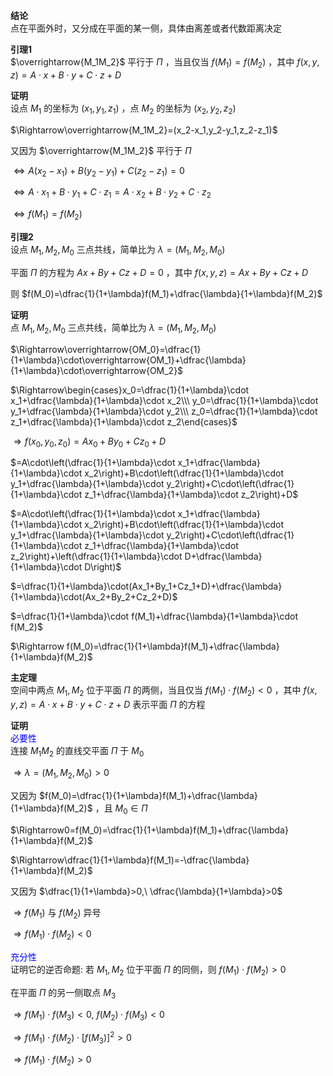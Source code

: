 **结论**  
点在平面外时，又分成在平面的某一侧，具体由离差或者代数距离决定  
  
**引理1**  
$\overrightarrow{M_1M_2}$ 平行于 $\Pi$ ，当且仅当 $f(M_1)=f(M_2)$ ，其中 $f(x,y,z)=A\cdot x+B\cdot y+C\cdot z+D$  
  
**证明**  
设点 $M_1$ 的坐标为 $(x_1,y_1,z_1)$ ，点 $M_2$ 的坐标为 $(x_2,y_2,z_2)$  
  
$\Rightarrow\overrightarrow{M_1M_2}=(x_2-x_1,y_2-y_1,z_2-z_1)$  
  
又因为 $\overrightarrow{M_1M_2}$ 平行于 $\Pi$  
  
$\Leftrightarrow A(x_2-x_1)+B(y_2-y_1)+C(z_2-z_1)=0$  
  
$\Leftrightarrow A\cdot x_1+B\cdot y_1+C\cdot z_1=A\cdot x_2+B\cdot y_2+C\cdot z_2$  
  
$\Leftrightarrow f(M_1)=f(M_2)$  
  
**引理2**  
设点 $M_1,M_2,M_0$ 三点共线，简单比为 $\lambda=(M_1,M_2,M_0)$  
  
平面 $\Pi$ 的方程为 $Ax+By+Cz+D=0$ ，其中 $f(x,y,z)=Ax+By+Cz+D$  
  
则 $f(M_0)=\dfrac{1}{1+\lambda}f(M_1)+\dfrac{\lambda}{1+\lambda}f(M_2)$  
  
**证明**  
点 $M_1,M_2,M_0$ 三点共线，简单比为 $\lambda=(M_1,M_2,M_0)$  
  
$\Rightarrow\overrightarrow{OM_0}=\dfrac{1}{1+\lambda}\cdot\overrightarrow{OM_1}+\dfrac{\lambda}{1+\lambda}\cdot\overrightarrow{OM_2}$  
  
$\Rightarrow\begin{cases}x_0=\dfrac{1}{1+\lambda}\cdot x_1+\dfrac{\lambda}{1+\lambda}\cdot x_2\\\ y_0=\dfrac{1}{1+\lambda}\cdot y_1+\dfrac{\lambda}{1+\lambda}\cdot y_2\\\ z_0=\dfrac{1}{1+\lambda}\cdot z_1+\dfrac{\lambda}{1+\lambda}\cdot z_2\end{cases}$  
  
$\Rightarrow f(x_0,y_0,z_0)=Ax_0+By_0+Cz_0+D$  
  
$=A\cdot\left(\dfrac{1}{1+\lambda}\cdot x_1+\dfrac{\lambda}{1+\lambda}\cdot x_2\right)+B\cdot\left(\dfrac{1}{1+\lambda}\cdot y_1+\dfrac{\lambda}{1+\lambda}\cdot y_2\right)+C\cdot\left(\dfrac{1}{1+\lambda}\cdot z_1+\dfrac{\lambda}{1+\lambda}\cdot z_2\right)+D$  
  
$=A\cdot\left(\dfrac{1}{1+\lambda}\cdot x_1+\dfrac{\lambda}{1+\lambda}\cdot x_2\right)+B\cdot\left(\dfrac{1}{1+\lambda}\cdot y_1+\dfrac{\lambda}{1+\lambda}\cdot y_2\right)+C\cdot\left(\dfrac{1}{1+\lambda}\cdot z_1+\dfrac{\lambda}{1+\lambda}\cdot z_2\right)+\left(\dfrac{1}{1+\lambda}\cdot D+\dfrac{\lambda}{1+\lambda}\cdot D\right)$  
  
$=\dfrac{1}{1+\lambda}\cdot(Ax_1+By_1+Cz_1+D)+\dfrac{\lambda}{1+\lambda}\cdot(Ax_2+By_2+Cz_2+D)$  
  
$=\dfrac{1}{1+\lambda}\cdot f(M_1)+\dfrac{\lambda}{1+\lambda}\cdot f(M_2)$  
  
$\Rightarrow f(M_0)=\dfrac{1}{1+\lambda}f(M_1)+\dfrac{\lambda}{1+\lambda}f(M_2)$  
  
**主定理**  
空间中两点 $M_1,M_2$ 位于平面 $\Pi$ 的两侧，当且仅当 $f(M_1)\cdot f(M_2)<0$ ，其中 $f(x,y,z)=A\cdot x+B\cdot y+C\cdot z+D$ 表示平面 $\Pi$ 的方程  
  
**证明**  
<font color=blue>必要性</font>  
连接 $M_1M_2$ 的直线交平面 $\Pi$ 于 $M_0$  
  
$\Rightarrow\lambda=(M_1,M_2,M_0)>0$  
  
又因为 $f(M_0)=\dfrac{1}{1+\lambda}f(M_1)+\dfrac{\lambda}{1+\lambda}f(M_2)$ ，且 $M_0\in\Pi$  
  
$\Rightarrow0=f(M_0)=\dfrac{1}{1+\lambda}f(M_1)+\dfrac{\lambda}{1+\lambda}f(M_2)$  
  
$\Rightarrow\dfrac{1}{1+\lambda}f(M_1)=-\dfrac{\lambda}{1+\lambda}f(M_2)$  
  
又因为 $\dfrac{1}{1+\lambda}>0,\ \dfrac{\lambda}{1+\lambda}>0$  
  
$\Rightarrow f(M_1)$ 与 $f(M_2)$ 异号  
  
$\Rightarrow f(M_1)\cdot f(M_2)<0$  
  
<font color=blue>充分性</font>  
证明它的逆否命题: 若 $M_1,M_2$ 位于平面 $\Pi$ 的同侧，则 $f(M_1)\cdot f(M_2)>0$  
  
在平面 $\Pi$ 的另一侧取点 $M_3$  
  
$\Rightarrow f(M_1)\cdot f(M_3)<0,\ f(M_2)\cdot f(M_3)<0$  
  
$\Rightarrow f(M_1)\cdot f(M_2)\cdot[f(M_3)]^2>0$  
  
$\Rightarrow f(M_1)\cdot f(M_2)>0$  
